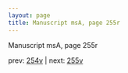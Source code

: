 ```yaml
---
layout: page
title: Manuscript msA, page 255r
---
```


Manuscript msA, page 255r

prev:  [254v](../254v) | next:  [255v](../255v)